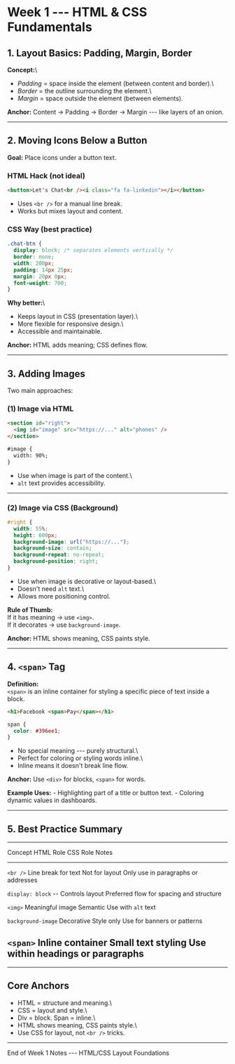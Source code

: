 # Week 1 --- HTML & CSS Fundamentals

## 1. Layout Basics: Padding, Margin, Border

**Concept:**\
- *Padding* = space inside the element (between content and border).\
- *Border* = the outline surrounding the element.\
- *Margin* = space outside the element (between elements).

**Anchor:** Content → Padding → Border → Margin --- like layers of an
onion.

------------------------------------------------------------------------

## 2. Moving Icons Below a Button

**Goal:** Place icons under a button text.

### HTML Hack (not ideal)

``` html
<button>Let's Chat<br /><i class="fa fa-linkedin"></i></button>
```

-   Uses `<br />` for a manual line break.
-   Works but mixes layout and content.

### CSS Way (best practice)

``` css
.chat-btn {
  display: block; /* separates elements vertically */
  border: none;
  width: 200px;
  padding: 14px 25px;
  margin: 20px 0px;
  font-weight: 700;
}
```

**Why better:**\
- Keeps layout in CSS (presentation layer).\
- More flexible for responsive design.\
- Accessible and maintainable.

**Anchor:** HTML adds meaning; CSS defines flow.

------------------------------------------------------------------------

## 3. Adding Images

Two main approaches:

### (1) Image via HTML

``` html
<section id="right">
  <img id="image" src="https://..." alt="phones" />
</section>

#image {
  width: 90%;
}
```

-   Use when image is part of the content.\
-   `alt` text provides accessibility.

------------------------------------------------------------------------

### (2) Image via CSS (Background)

``` css
#right {
  width: 55%;
  height: 600px;
  background-image: url("https://...");
  background-size: contain;
  background-repeat: no-repeat;
  background-position: right;
}
```

-   Use when image is decorative or layout-based.\
-   Doesn't need `alt` text.\
-   Allows more positioning control.

**Rule of Thumb:**\
If it has meaning → use `<img>`.\
If it decorates → use `background-image`.

**Anchor:** HTML shows meaning, CSS paints style.

------------------------------------------------------------------------

## 4. `<span>` Tag

**Definition:**\
`<span>` is an inline container for styling a specific piece of text
inside a block.

``` html
<h1>Facebook <span>Pay</span></h1>
```

``` css
span {
  color: #396ee1;
}
```

-   No special meaning --- purely structural.\
-   Perfect for coloring or styling words inline.\
-   Inline means it doesn't break line flow.

**Anchor:** Use `<div>` for blocks, `<span>` for words.

**Example Uses:** - Highlighting part of a title or button text. -
Coloring dynamic values in dashboards.

------------------------------------------------------------------------

## 5. Best Practice Summary

  ---------------------------------------------------------------------------
  Concept              HTML Role             CSS Role            Notes
  -------------------- --------------------- ------------------- ------------
  `<br />`             Line break for text   Not for layout      Only use in
                                                                 paragraphs
                                                                 or addresses

  `display: block`     --                    Controls layout     Preferred
                                             flow                for spacing
                                                                 and
                                                                 structure

  `<img>`              Meaningful image      Semantic            Use with
                                                                 `alt` text

  `background-image`   Decorative            Style only          Use for
                                                                 banners or
                                                                 patterns

  `<span>`             Inline container      Small text styling  Use within
                                                                 headings or
                                                                 paragraphs
  ---------------------------------------------------------------------------

------------------------------------------------------------------------

## Core Anchors

-   HTML = structure and meaning.\
-   CSS = layout and style.\
-   Div = block. Span = inline.\
-   HTML shows meaning, CSS paints style.\
-   Use CSS for layout, not `<br />` tricks.

------------------------------------------------------------------------

End of Week 1 Notes --- HTML/CSS Layout Foundations
